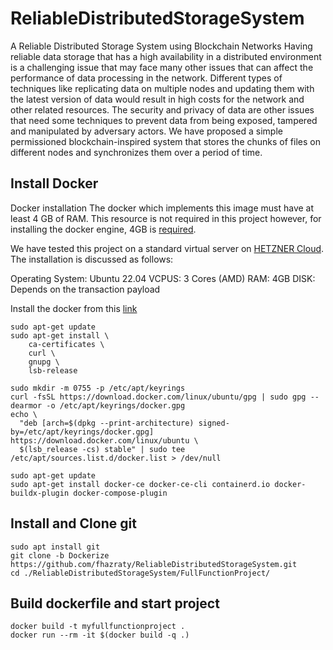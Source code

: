 # ReliableDistributedStorageSystem
A Reliable Distributed Storage System using Blockchain Networks
Having reliable data storage that has a high availability in a distributed environment is a challenging issue that may face many other issues that can affect the performance of data processing in the network. 
Different types of techniques like replicating data on multiple nodes and updating them with the latest version of data would result in high costs for the network and other related resources. 
The security and privacy of data are other issues that need some techniques to prevent data from being exposed, tampered and manipulated by adversary actors. 
We have proposed a simple permissioned blockchain-inspired system that stores the chunks of files on different nodes and synchronizes them over a period of time. 

## Install Docker
Docker installation
The docker which implements this image must have at least 4 GB of RAM. This resource is not required in this project however, for installing the docker engine, 4GB is [required](https://docs.docker.com/desktop/install/linux-install/).

We have tested this project on a standard virtual server on [HETZNER Cloud](https://www.hetzner.com/legal/cloud-server/). 
The installation is discussed as follows:

Operating System: Ubuntu 22.04
VCPUS: 3 Cores (AMD)
RAM: 4GB
DISK: Depends on the transaction payload

Install the docker from this [link](https://docs.docker.com/engine/install/ubuntu/)

```console
sudo apt-get update
sudo apt-get install \
    ca-certificates \
    curl \
    gnupg \
    lsb-release

sudo mkdir -m 0755 -p /etc/apt/keyrings
curl -fsSL https://download.docker.com/linux/ubuntu/gpg | sudo gpg --dearmor -o /etc/apt/keyrings/docker.gpg
echo \
  "deb [arch=$(dpkg --print-architecture) signed-by=/etc/apt/keyrings/docker.gpg] https://download.docker.com/linux/ubuntu \
  $(lsb_release -cs) stable" | sudo tee /etc/apt/sources.list.d/docker.list > /dev/null

sudo apt-get update
sudo apt-get install docker-ce docker-ce-cli containerd.io docker-buildx-plugin docker-compose-plugin
```

## Install and Clone git
```console
sudo apt install git
git clone -b Dockerize https://github.com/fhazraty/ReliableDistributedStorageSystem.git 
cd ./ReliableDistributedStorageSystem/FullFunctionProject/
```

## Build dockerfile and start project
```console
docker build -t myfullfunctionproject .
docker run --rm -it $(docker build -q .)
```
